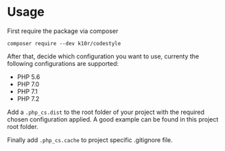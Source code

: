 # Usage

First require the package via composer

`composer require --dev k10r/codestyle`

After that, decide which configuration you want to use, currenty the following configurations are supported:
- PHP 5.6
- PHP 7.0
- PHP 7.1
- PHP 7.2

Add a `.php_cs.dist` to the root folder of your project with the required chosen configuration applied. A good example can be found in this project root folder.

Finally add `.php_cs.cache`  to project specific .gitignore file.